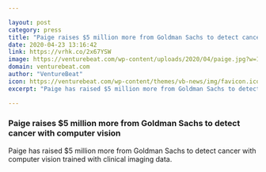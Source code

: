 ```yaml
---

layout: post
category: press
title: "Paige raises $5 million more from Goldman Sachs to detect cancer with computer vision"
date: 2020-04-23 13:16:42
link: https://vrhk.co/2x67YSW
image: https://venturebeat.com/wp-content/uploads/2020/04/paige.jpg?w=1200&strip=all
domain: venturebeat.com
author: "VentureBeat"
icon: https://venturebeat.com/wp-content/themes/vb-news/img/favicon.ico
excerpt: "Paige has raised $5 million more from Goldman Sachs to detect cancer with computer vision trained with clinical imaging data."

---
```


### Paige raises $5 million more from Goldman Sachs to detect cancer with computer vision

Paige has raised $5 million more from Goldman Sachs to detect cancer with computer vision trained with clinical imaging data.